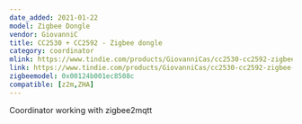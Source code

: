 ```yaml
---
date_added: 2021-01-22
model: Zigbee Dongle
vendor: GiovanniC
title: CC2530 + CC2592 - Zigbee dongle
category: coordinator
mlink: https://www.tindie.com/products/GiovanniCas/cc2530-cc2592-zigbee-dongle/
link: https://www.tindie.com/products/GiovanniCas/cc2530-cc2592-zigbee-dongle/
zigbeemodel: 0x00124b001ec8508c
compatible: [z2m,ZHA]
---
```

Coordinator working with zigbee2mqtt


